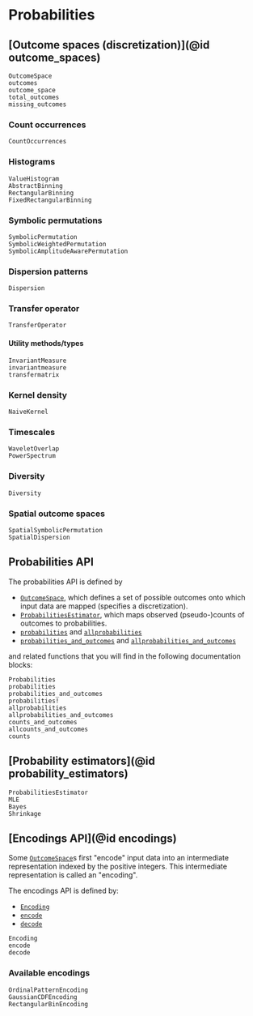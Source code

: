 # Probabilities

## [Outcome spaces (discretization)](@id outcome_spaces)

```@docs
OutcomeSpace
outcomes
outcome_space
total_outcomes
missing_outcomes
```

### Count occurrences

```@docs
CountOccurrences
```

### Histograms

```@docs
ValueHistogram
AbstractBinning
RectangularBinning
FixedRectangularBinning
```

### Symbolic permutations

```@docs
SymbolicPermutation
SymbolicWeightedPermutation
SymbolicAmplitudeAwarePermutation
```

### Dispersion patterns

```@docs
Dispersion
```

### Transfer operator

```@docs
TransferOperator
```

#### Utility methods/types

```@docs
InvariantMeasure
invariantmeasure
transfermatrix
```

### Kernel density

```@docs
NaiveKernel
```

### Timescales

```@docs
WaveletOverlap
PowerSpectrum
```

### Diversity

```@docs
Diversity
```

### Spatial outcome spaces

```@docs
SpatialSymbolicPermutation
SpatialDispersion
```

## Probabilities API

The probabilities API is defined by

- [`OutcomeSpace`](@ref), which defines a set of possible outcomes onto which input data
    are mapped (specifies a discretization).
- [`ProbabilitiesEstimator`](@ref), which maps observed (pseudo-)counts of outcomes to
    probabilities.
- [`probabilities`](@ref) and [`allprobabilities`](@ref)
- [`probabilities_and_outcomes`](@ref) and [`allprobabilities_and_outcomes`](@ref)

and related functions that you will find in the following documentation blocks:

```@docs
Probabilities
probabilities
probabilities_and_outcomes
probabilities!
allprobabilities
allprobabilities_and_outcomes
counts_and_outcomes
allcounts_and_outcomes
counts
```

## [Probability estimators](@id probability_estimators)

```@docs
ProbabilitiesEstimator
MLE
Bayes
Shrinkage
```

## [Encodings API](@id encodings)

Some [`OutcomeSpace`](@ref)s first "encode" input data into an intermediate representation
indexed by the positive integers. This intermediate representation is called an "encoding".

The encodings API is defined by:

- [`Encoding`](@ref)
- [`encode`](@ref)
- [`decode`](@ref)

```@docs
Encoding
encode
decode
```

### Available encodings

```@docs
OrdinalPatternEncoding
GaussianCDFEncoding
RectangularBinEncoding
```
